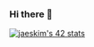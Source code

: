 ### Hi there 👋

<!--
**serebryanaya/serebryanaya** is a ✨ _special_ ✨ repository because its `README.md` (this file) appears on your GitHub profile.

Here are some ideas to get you started:

- 🔭 I’m currently working on ...
- 🌱 I’m currently learning ...
- 👯 I’m looking to collaborate on ...
- 🤔 I’m looking for help with ...
- 💬 Ask me about ...
- 📫 How to reach me: ...
- 😄 Pronouns: ...
- ⚡ Fun fact: ...
-->

[![jaeskim's 42 stats](https://badge42.herokuapp.com/api/stats/pveeta?darkmode=true&privacyEmail=true)](https://github.com/JaeSeoKim/badge42)
